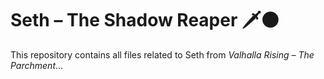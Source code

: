 # Seth – The Shadow Reaper 🗡️🌑
This repository contains all files related to Seth from *Valhalla Rising – The Parchment*...